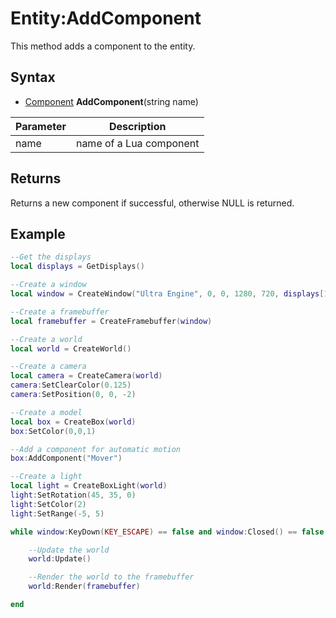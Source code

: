 # Entity:AddComponent

This method adds a component to the entity.

## Syntax

- [Component](Component.md) **AddComponent**(string name)

| Parameter | Description |
|---|---|
| name | name of a Lua component |
  
## Returns

Returns a new component if successful, otherwise NULL is returned.

## Example

```lua
--Get the displays
local displays = GetDisplays()

--Create a window
local window = CreateWindow("Ultra Engine", 0, 0, 1280, 720, displays[1], WINDOW_CENTER | WINDOW_TITLEBAR)

--Create a framebuffer
local framebuffer = CreateFramebuffer(window)

--Create a world
local world = CreateWorld()

--Create a camera
local camera = CreateCamera(world)
camera:SetClearColor(0.125)
camera:SetPosition(0, 0, -2)

--Create a model
local box = CreateBox(world)
box:SetColor(0,0,1)

--Add a component for automatic motion
box:AddComponent("Mover")

--Create a light
local light = CreateBoxLight(world)
light:SetRotation(45, 35, 0)
light:SetColor(2)
light:SetRange(-5, 5)

while window:KeyDown(KEY_ESCAPE) == false and window:Closed() == false do

	--Update the world
	world:Update()

	--Render the world to the framebuffer
	world:Render(framebuffer)

end
```

